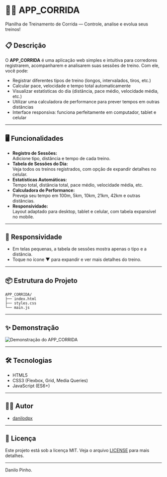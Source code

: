 # 🏃‍♂️ APP_CORRIDA

Planilha de Treinamento de Corrida — Controle, analise e evolua seus treinos!

## 📋 Descrição

O **APP_CORRIDA** é uma aplicação web simples e intuitiva para corredores registrarem, acompanharem e analisarem suas sessões de treino. Com ele, você pode:

- Registrar diferentes tipos de treino (longos, intervalados, tiros, etc.)
- Calcular pace, velocidade e tempo total automaticamente
- Visualizar estatísticas do dia (distância, pace médio, velocidade média, etc.)
- Utilizar uma calculadora de performance para prever tempos em outras distâncias
- Interface responsiva: funciona perfeitamente em computador, tablet e celular

---


## 🖥️ Funcionalidades

- **Registro de Sessões:**  
  Adicione tipo, distância e tempo de cada treino.
- **Tabela de Sessões do Dia:**  
  Veja todos os treinos registrados, com opção de expandir detalhes no celular.
- **Estatísticas Automáticas:**  
  Tempo total, distância total, pace médio, velocidade média, etc.
- **Calculadora de Performance:**  
  Preveja seu tempo em 100m, 5km, 10km, 21km, 42km e outras distâncias.
- **Responsividade:**  
  Layout adaptado para desktop, tablet e celular, com tabela expansível no mobile.

---

## 📱 Responsividade

- Em telas pequenas, a tabela de sessões mostra apenas o tipo e a distância.
- Toque no ícone ▼ para expandir e ver mais detalhes do treino.

---

## 📦 Estrutura do Projeto

```
APP_CORRIDA/
├── index.html
├── styles.css
└── main.js
```

---

## ✨ Demonstração

![Demonstração do APP_CORRIDA](https://user-images.githubusercontent.com/your-demo-image.png)

---

## 🛠️ Tecnologias

- HTML5
- CSS3 (Flexbox, Grid, Media Queries)
- JavaScript (ES6+)

---

## 👨‍💻 Autor

- [danilodpx](https://github.com/danilodpx)

---

## 📄 Licença

Este projeto está sob a licença MIT. Veja o arquivo [LICENSE](LICENSE) para mais detalhes.

---

Danilo Pinho.
